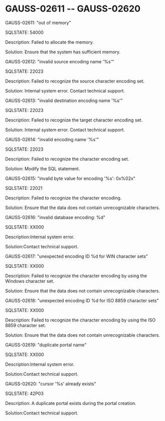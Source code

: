 # GAUSS-02611 -- GAUSS-02620<a name="EN-US_TOPIC_0302073683"></a>

GAUSS-02611: "out of memory"

SQLSTATE: 54000

Description: Failed to allocate the memory.

Solution: Ensure that the system has sufficient memory.

GAUSS-02612: "invalid source encoding name '%s'"

SQLSTATE: 22023

Description: Failed to recognize the source character encoding set.

Solution: Internal system error. Contact technical support.

GAUSS-02613: "invalid destination encoding name '%s'"

SQLSTATE: 22023

Description: Failed to recognize the target character encoding set.

Solution: Internal system error. Contact technical support.

GAUSS-02614: "invalid encoding name '%s'"

SQLSTATE: 22023

Description: Failed to recognize the character encoding set.

Solution: Modify the SQL statement.

GAUSS-02615: "invalid byte value for encoding '%s': 0x%02x"

SQLSTATE: 22021

Description: Failed to recognize the character encoding.

Solution: Ensure that the data does not contain unrecognizable characters.

GAUSS-02616: "invalid database encoding: %d"

SQLSTATE: XX000

Description:Internal system error.

Solution:Contact technical support.

GAUSS-02617: "unexpected encoding ID %d for WIN character sets"

SQLSTATE: XX000

Description: Failed to recognize the character encoding by using the Windows character set.

Solution: Ensure that the data does not contain unrecognizable characters.

GAUSS-02618: "unexpected encoding ID %d for ISO 8859 character sets"

SQLSTATE: XX000

Description: Failed to recognize the character encoding by using the ISO 8859 character set.

Solution: Ensure that the data does not contain unrecognizable characters.

GAUSS-02619: "duplicate portal name"

SQLSTATE: XX000

Description:Internal system error.

Solution:Contact technical support.

GAUSS-02620: "cursor '%s' already exists"

SQLSTATE: 42P03

Description: A duplicate portal exists during the portal creation.

Solution:Contact technical support.

